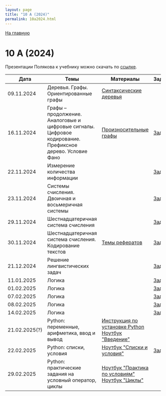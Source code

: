 ```yaml
---
layout: page
title: "10 А (2024)"
permalink: 10a2024.html
---
```

[На главную](https://pkholyavin.github.io)

# 10 А (2024)

Презентации Полякова к учебнику можно скачать по [ссылке](http://kpolyakov.spb.ru/school/basebook/slides.htm).

| Дата | Темы | Материалы | Задание |
|---|---|---|---|
|09.11.2024|Деревья. Графы. Ориентированные графы|[Синтаксические деревья](syntax_trees.html)||
|16.11.2024|Графы &ndash; продолжение. Аналоговые и цифровые сигналы.<br>   Цифровое кодирование. Префиксное дерево. Условие Фано|[Произносительные графы](pronunciation_graphs.html)|[Задание](10a_task_16112024.html)|
|22.11.2024|Измерение количества информации||[Задание](10a_task_22112024.html)|
|23.11.2024|Системы счисления. Двоичная и восьмеричная системы||[Задание](10a_task_23112024.html)|
|29.11.2024|Шестнадцатеричная система счисления||[Задание](10a_task_29112024.html)|
|30.11.2024|Шестнадцатеричная система счисления. Кодирование текстов|[Темы рефератов](10a_essays.html)|[Задание](10a_task_30112024.html)|
|21.12.2024|Решение лингвистических задач||[Задание](images/sango_numbers.jpg)|
|11.01.2025|Логика||[Задание](10a_task_11012025.html)|
|01.02.2025|Логика||[Задание](10a_task_01022025.html)|
|07.02.2025|Логика||[Задание](10a_task_07022025.html)|
|08.02.2025|Логика||[Задание](10a_task_08022025.html)|
|14.02.2025|Логика||[Задание](10a_task_14022025.html)|
|21.02.2025(?)|Python: переменные, арифметика, ввод и вывод|[Инструкция по установке Python](install_python.html)<br>[Ноутбук "Введение"](https://colab.research.google.com/github/PKholyavin/compsci/blob/main/ipynb/variables.ipynb)||
|22.02.2025|Python: списки, условия|[Ноутбук "Списки и условия"](https://colab.research.google.com/github/PKholyavin/compsci/blob/main/ipynb/lists_and_conditions.ipynb)|[Задание](10a_task_22022025.html)|
|29.02.2025|Python: практические задания на условный оператор, циклы|[Ноутбук "Практика по условиям"](https://colab.research.google.com/github/PKholyavin/compsci/blob/main/ipynb/conditions_practice.ipynb)<br>[Ноутбук "Циклы"](https://colab.research.google.com/github/PKholyavin/compsci/blob/main/ipynb/loops_simple.ipynb)||
